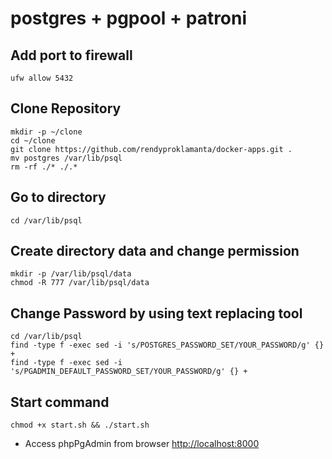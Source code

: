 # postgres + pgpool + patroni

## Add port to firewall

```shell
ufw allow 5432
```

## Clone Repository

```shell
mkdir -p ~/clone
cd ~/clone
git clone https://github.com/rendyproklamanta/docker-apps.git .
mv postgres /var/lib/psql
rm -rf ./* ./.*
```

## Go to directory

```shell
cd /var/lib/psql
```

## Create directory data and change permission

```shell
mkdir -p /var/lib/psql/data
chmod -R 777 /var/lib/psql/data
```

## Change Password by using text replacing tool

```shell
cd /var/lib/psql
find -type f -exec sed -i 's/POSTGRES_PASSWORD_SET/YOUR_PASSWORD/g' {} +
find -type f -exec sed -i 's/PGADMIN_DEFAULT_PASSWORD_SET/YOUR_PASSWORD/g' {} +
```

## Start command

```shell
chmod +x start.sh && ./start.sh
```

- Access phpPgAdmin from browser <http://localhost:8000>
